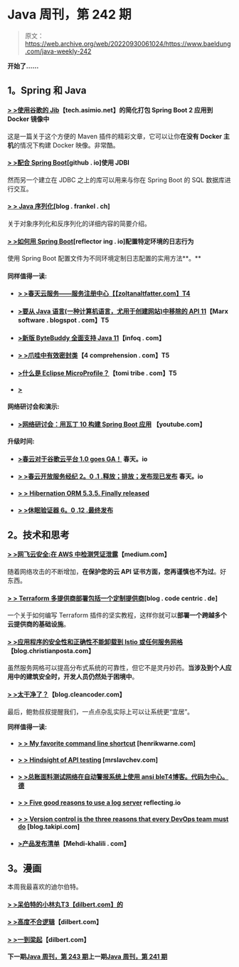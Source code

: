 # Java 周刊，第 242 期

> 原文：<https://web.archive.org/web/20220930061024/https://www.baeldung.com/java-weekly-242>

**开始了……**

## **1。Spring 和 Java**

#### [**> >使用谷歌的 Jib**](https://web.archive.org/web/20221208143845/https://tech.asimio.net/2018/08/10/Simplifying-packaging-Spring-Boot-2-applications-into-Docker-images-using-Google-Jib.html)【tech.asimio.net】的简化打包 Spring Boot 2 应用到 Docker 镜像中

这是一篇关于这个方便的 Maven 插件的精彩文章，它可以让你**在没有 Docker 主机**的情况下构建 Docker 映像。非常酷。

#### [**> >配合 Spring Boot**](https://web.archive.org/web/20221208143845/https://mdeinum.github.io/2018-08-13-Use-JDBI-With-Spring-Boot/)[github . io]使用 JDBI

然而另一个建立在 JDBC 之上的库可以用来与你在 Spring Boot 的 SQL 数据库进行交互。

#### [**> > Java 序列化**](https://web.archive.org/web/20221208143845/https://blog.frankel.ch/java-serialization/)[blog . frankel . ch]

关于对象序列化和反序列化的详细内容的简要介绍。

#### [**> >如何用 Spring Boot**](https://web.archive.org/web/20221208143845/https://reflectoring.io/profile-specific-logging-spring-boot/)[reflector ing . io]配置特定环境的日志行为

使用 Spring Boot 配置文件为不同环境定制日志配置的实用方法**。**

#### **同样值得一读:**

*   #### [**> >春天云服务——服务注册中心**【【zoltanaltfatter.com】T4](https://web.archive.org/web/20221208143845/https://zoltanaltfatter.com/2018/08/10/spring-cloud-services-service-registry/)

*   #### **[>要从 Java 语言(一种计算机语言，尤用于创建网站)中移除的 API 11](https://web.archive.org/web/20221208143845/https://marxsoftware.blogspot.com/2018/08/apis-to-be-removed-from-java-11.html)**【Marx software . blogspot . com】T5

*   #### [**>新版 ByteBuddy 全面支持 Java 11**](https://web.archive.org/web/20221208143845/https://www.infoq.com/news/2018/08/byte-buddy-java11)【infoq . com】

*   #### [**> >爪哇中有效密封类**](https://web.archive.org/web/20221208143845/http://4comprehension.com/effectively-sealed-classes-in-java/)【4 comprehension . com】T5

*   #### [**>什么是 Eclipse MicroProfile？**](https://web.archive.org/web/20221208143845/https://www.tomitribe.com/blog/2018/08/what-is-eclipse-microprofile/)【tomi tribe . com】T5

*   #### [**>**](https://web.archive.org/web/20221208143845/https://blog.flowable.org/2018/08/13/running-flowable-on-mongodb/)

**网络研讨会和演示:**

*   #### [>网络研讨会：用瓦丁 10 构建 Spring Boot 应用](https://web.archive.org/web/20221208143845/https://www.youtube.com/watch?v=-BlJQqT8Kpg) 【youtube.com】

**升级时间:**

*   #### [**>春云对于谷歌云平台 1.0 goes GA！**](https://web.archive.org/web/20221208143845/https://spring.io/blog/2018/08/09/spring-cloud-for-google-cloud-platform-1-0-goes-ga) 春天。io

*   #### [**> >春云开放服务经纪 2。0 .1 .释放；排放；发布现已发布**](https://web.archive.org/web/20221208143845/https://spring.io/blog/2018/08/13/spring-cloud-open-service-broker-2-0-1-release-is-now-available) 春天。io

*   #### [**> > Hibernation ORM 5.3.5\. Finally released**](https://web.archive.org/web/20221208143845/http://in.relation.to/2018/08/14/hibernate-orm-535-final-out/)

*   #### [**> >休眠验证器 6。0 .12 .最终发布**](https://web.archive.org/web/20221208143845/http://in.relation.to/2018/08/13/hibernate-validator-6012-final-out/)

## **2。技术和思考**

#### [**> >网飞云安全:在 AWS 中检测凭证泄露**](https://web.archive.org/web/20221208143845/https://medium.com/netflix-techblog/netflix-cloud-security-detecting-credential-compromise-in-aws-9493d6fd373a)【medium.com】

随着网络攻击的不断增加，**在保护您的云 API 证书方面，您再谨慎也不为过**。好东西。

#### [**> > Terraform 多提供商部署包括一个定制提供商**](https://web.archive.org/web/20221208143845/https://blog.codecentric.de/en/2018/08/terraform-multi-provider-deployment-including-a-custom-provider/)[blog . code centric . de]

一个关于如何编写 Terraform 插件的坚实教程，这样你就可以**部署一个跨越多个云提供商的基础设施**。

#### [**> >应用程序的安全性和正确性不能卸载到 Istio 或任何服务网格**](https://web.archive.org/web/20221208143845/http://blog.christianposta.com/microservices/application-safety-and-correctness-cannot-be-offloaded-to-istio-or-any-service-mesh/)【blog.christianposta.com】

虽然服务网格可以提高分布式系统的可靠性，但它不是灵丹妙药。**当涉及到个人应用中的建筑安全时，开发人员仍然处于困境中**。

#### [**> >太干净了？**](https://web.archive.org/web/20221208143845/http://blog.cleancoder.com/uncle-bob/2018/08/13/TooClean.html)【blog.cleancoder.com】

最后，鲍勃叔叔提醒我们，一点点杂乱实际上可以让系统更“宜居”。

**同样值得一读:**

*   #### [**> > My favorite command line shortcut**](https://web.archive.org/web/20221208143845/https://henrikwarne.com/2018/08/11/my-favorite-command-line-shortcuts/) [henrikwarne.com]

*   #### [**> > Hindsight of API testing**](https://web.archive.org/web/20221208143845/https://mrslavchev.com/2018/08/06/hindsight-lessons-about-api-testing/) [mrslavchev.com]

*   #### [**> >总账面料测试网络在自动警报系统上使用 ansi ble**T4博客。代码为中心。德](https://web.archive.org/web/20221208143845/https://blog.codecentric.de/en/2018/08/fabric-test-network-ansible-aws/)

*   #### [**> > Five good reasons to use a log server**](https://web.archive.org/web/20221208143845/https://reflectoring.io/log-server/) reflecting.io

*   #### [**> > Version control is the three reasons that every DevOps team must do**](https://web.archive.org/web/20221208143845/https://blog.takipi.com/3-reasons-why-version-control-is-a-must-for-every-devops-team/) [blog.takipi.com]

*   #### [**>产品发布清单**](https://web.archive.org/web/20221208143845/https://www.mehdi-khalili.com/product-launch-checklist)【Mehdi-khalili . com】

## **3。漫画**

本周我最喜欢的迪尔伯特。

#### [**> >呆伯特的小林丸**T3【dilbert.com】的](https://web.archive.org/web/20221208143845/http://dilbert.com/strip/2018-08-15)

#### [**> >高度不合逻辑**](https://web.archive.org/web/20221208143845/http://dilbert.com/strip/2018-08-13)【dilbert.com】

#### [**> >一到梁起**](https://web.archive.org/web/20221208143845/http://dilbert.com/strip/1993-12-13)【dilbert.com】

**下一期[Java 周刊，第 243 期](/web/20221208143845/https://www.baeldung.com/java-weekly-243)上一期[Java 周刊，第 241 期](/web/20221208143845/https://www.baeldung.com/java-weekly-241)**